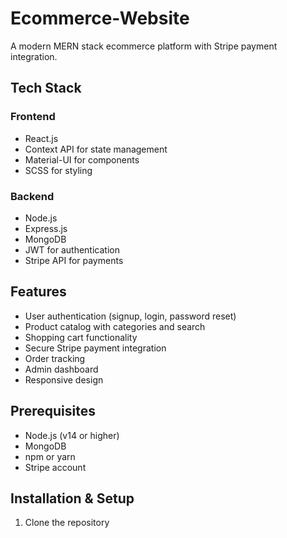 # Ecommerce-Website

A modern MERN stack ecommerce platform with Stripe payment integration.

## Tech Stack

### Frontend
- React.js
- Context API for state management
- Material-UI for components
- SCSS for styling

### Backend
- Node.js
- Express.js
- MongoDB
- JWT for authentication
- Stripe API for payments

## Features

- User authentication (signup, login, password reset)
- Product catalog with categories and search
- Shopping cart functionality
- Secure Stripe payment integration
- Order tracking
- Admin dashboard
- Responsive design

## Prerequisites

- Node.js (v14 or higher)
- MongoDB
- npm or yarn
- Stripe account

## Installation & Setup

1. Clone the repository
